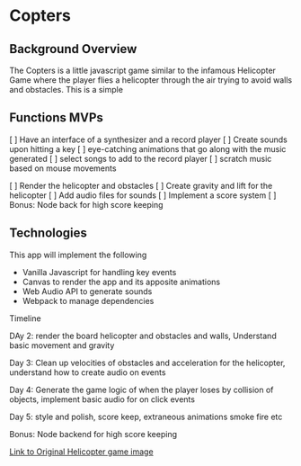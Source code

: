 # Copters

## Background Overview

The Copters is a little javascript game similar to the infamous Helicopter Game where the player flies a helicopter through the air trying to avoid walls and obstacles. This is a simple 

## Functions MVPs


[ ] Have an interface of a synthesizer and a record player
[ ] Create sounds upon hitting a key
[ ] eye-catching animations that go along with the music generated
[ ] select songs to add to the record player
[ ] scratch music based on mouse movements

[ ] Render the helicopter and obstacles
[ ] Create gravity and lift for the helicopter
[ ] Add audio files for sounds 
[ ] Implement a score system
[ ] Bonus: Node back for high score keeping

## Technologies

This app will implement the following
* Vanilla Javascript for handling key events
* Canvas to render the app and its apposite animations
* Web Audio API to generate sounds 
* Webpack to manage dependencies

Timeline

DAy 2: render the board helicopter and obstacles and walls, Understand basic movement and gravity

Day 3: Clean up velocities of obstacles and acceleration for the helicopter, understand how to create audio on events

Day 4: Generate the game logic of when the player loses by collision of objects, implement basic audio for on click events

Day 5: style and polish, score keep, extraneous animations smoke fire etc

Bonus:
Node backend for high score keeping

[Link to Original Helicopter game image](https://www.gamesloon.com/games/screenshots/origineel/194.jpg)
